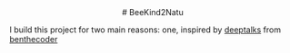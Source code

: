 <div align="center">
# BeeKind2Natu
</div>

I build this project  for two main reasons: one, inspired by [deeptalks](https://github.com/benthecoder/deeptalks/blob/main/README.md) from [benthecoder](https://github.com/benthecoder)


